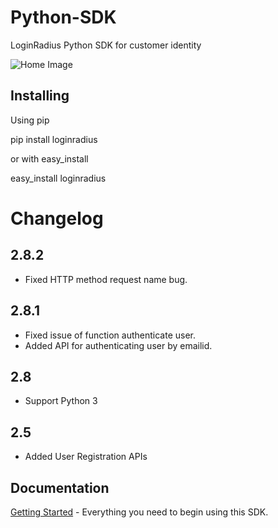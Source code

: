 # Python-SDK

LoginRadius Python SDK for customer identity

![Home Image](http://docs.lrcontent.com/resources/github/banner-1544x500.png)


## Installing #

Using pip

pip install loginradius

or with easy_install

easy_install loginradius

Changelog
======
2.8.2
-----

* Fixed HTTP method request name bug.

2.8.1
-----

* Fixed issue of function authenticate user.
* Added API for authenticating user by emailid.

2.8
-----

* Support Python 3

2.5
-----

* Added User Registration APIs


## Documentation

[Getting Started](https://docs.loginradius.com/api/v1/sdk-libraries/python) - Everything you need to begin using this SDK.